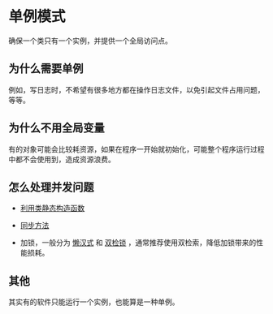 # 单例模式
确保一个类只有一个实例，并提供一个全局访问点。

## 为什么需要单例
例如，写日志时，不希望有很多地方都在操作日志文件，以免引起文件占用问题，等等。

## 为什么不用全局变量
有的对象可能会比较耗资源，如果在程序一开始就初始化，可能整个程序运行过程中都不会使用到，造成资源浪费。

## 怎么处理并发问题
* [利用类静态构造函数](https://github.com/appeondotnet/learning-design/blob/9fc01f327929aaffa145f26749f50e4ff711e47b/src/Singleton/Choc-O-Holic/ChocolateBoiler.cs#L5)

* [同步方法](https://github.com/appeondotnet/learning-design/blob/721aae3043f666cc9e0e9fda00683abefe627e6a/src/Singleton/Choc-O-Holic/ChocolateBoiler1.cs#L13)

* 加锁，一般分为
[懒汉式](https://github.com/appeondotnet/learning-design/blob/721aae3043f666cc9e0e9fda00683abefe627e6a/src/Singleton/Choc-O-Holic/ChocolateBoiler2.cs#L14)
和
[双检锁](https://github.com/appeondotnet/learning-design/blob/721aae3043f666cc9e0e9fda00683abefe627e6a/src/Singleton/Choc-O-Holic/ChocolateBoiler3.cs#L14)
，通常推荐使用双检索，降低加锁带来的性能损耗。

## 其他
其实有的软件只能运行一个实例，也能算是一种单例。
